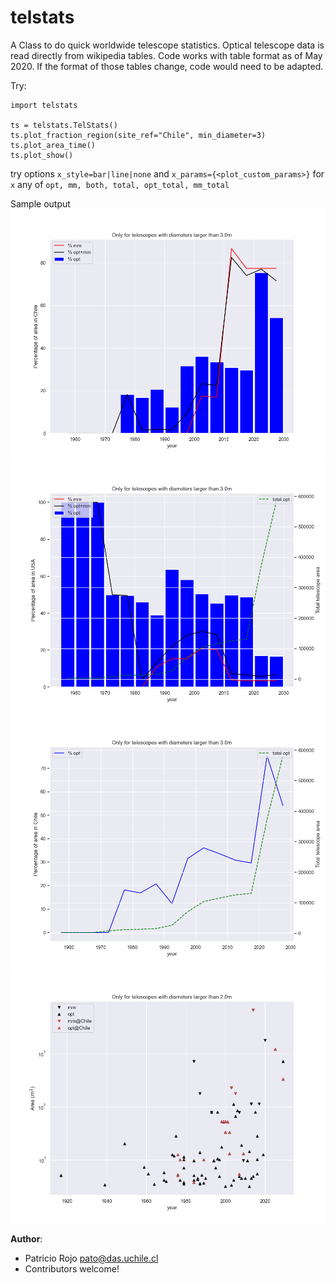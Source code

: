 # telstats
A Class to do quick worldwide telescope statistics. Optical telescope data is read directly
from wikipedia tables. Code works with table format as of May 2020. If the format of those
tables change, code would need to be adapted.

Try:

```
import telstats

ts = telstats.TelStats()
ts.plot_fraction_region(site_ref="Chile", min_diameter=3)
ts.plot_area_time()
ts.plot_show()
```

try options `x_style=bar|line|none` and `x_params={<plot_custom_params>}`
for `x` any of `opt, mm, both, total, opt_total, mm_total` 

Sample output
![Using `site_ref="Chile", opt_total_style='none'`](chile-ref.png)
![Using `site_ref="USA"`](./usa-ref-total.png)
![Using `mm_style="none", both_style="none", opt_style="line"`](./chile-ref-lines.png)
![plot_area_time](./area-time.png)


**Author**:
 * Patricio Rojo <pato@das.uchile.cl>
 * Contributors welcome!